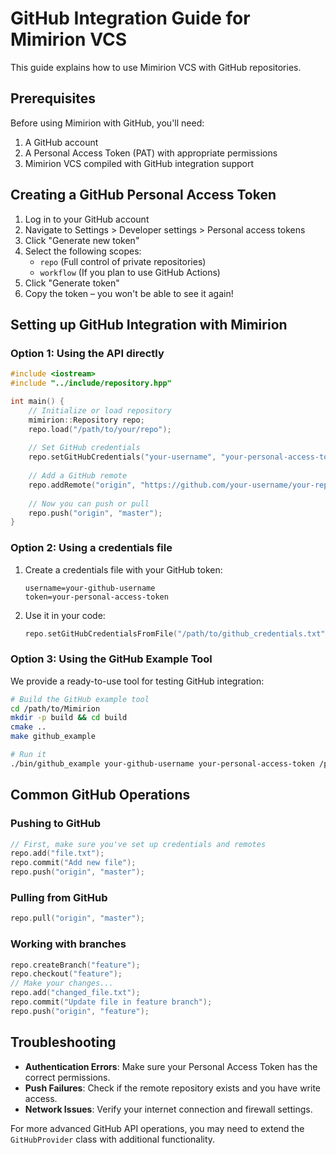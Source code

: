 # GitHub Integration Guide for Mimirion VCS

This guide explains how to use Mimirion VCS with GitHub repositories.

## Prerequisites

Before using Mimirion with GitHub, you'll need:

1. A GitHub account
2. A Personal Access Token (PAT) with appropriate permissions
3. Mimirion VCS compiled with GitHub integration support

## Creating a GitHub Personal Access Token

1. Log in to your GitHub account
2. Navigate to Settings > Developer settings > Personal access tokens
3. Click "Generate new token"
4. Select the following scopes:
   - `repo` (Full control of private repositories)
   - `workflow` (If you plan to use GitHub Actions)
5. Click "Generate token"
6. Copy the token – you won't be able to see it again!

## Setting up GitHub Integration with Mimirion

### Option 1: Using the API directly

```cpp
#include <iostream>
#include "../include/repository.hpp"

int main() {
    // Initialize or load repository
    mimirion::Repository repo;
    repo.load("/path/to/your/repo");
    
    // Set GitHub credentials
    repo.setGitHubCredentials("your-username", "your-personal-access-token");
    
    // Add a GitHub remote
    repo.addRemote("origin", "https://github.com/your-username/your-repo.git");
    
    // Now you can push or pull
    repo.push("origin", "master");
}
```

### Option 2: Using a credentials file

1. Create a credentials file with your GitHub token:
   ```
   username=your-github-username
   token=your-personal-access-token
   ```

2. Use it in your code:
   ```cpp
   repo.setGitHubCredentialsFromFile("/path/to/github_credentials.txt");
   ```

### Option 3: Using the GitHub Example Tool

We provide a ready-to-use tool for testing GitHub integration:

```bash
# Build the GitHub example tool
cd /path/to/Mimirion
mkdir -p build && cd build
cmake ..
make github_example

# Run it
./bin/github_example your-github-username your-personal-access-token /path/to/your/repo
```

## Common GitHub Operations

### Pushing to GitHub

```cpp
// First, make sure you've set up credentials and remotes
repo.add("file.txt");
repo.commit("Add new file");
repo.push("origin", "master");
```

### Pulling from GitHub

```cpp
repo.pull("origin", "master");
```

### Working with branches

```cpp
repo.createBranch("feature");
repo.checkout("feature");
// Make your changes...
repo.add("changed_file.txt");
repo.commit("Update file in feature branch");
repo.push("origin", "feature");
```

## Troubleshooting

- **Authentication Errors**: Make sure your Personal Access Token has the correct permissions.
- **Push Failures**: Check if the remote repository exists and you have write access.
- **Network Issues**: Verify your internet connection and firewall settings.

For more advanced GitHub API operations, you may need to extend the `GitHubProvider` class with additional functionality.
